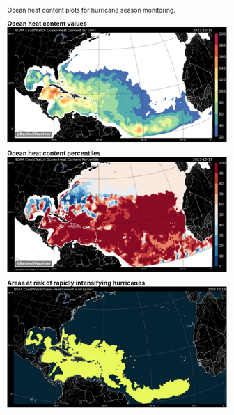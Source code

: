 Ocean heat content plots for hurricane season monitoring.

**Ocean heat content values**
![Image](https://github.com/BenNollWeather/ohc/blob/main/ohc.png?raw=true)

**Ocean heat content percentiles**
![Image](https://github.com/BenNollWeather/ohc/blob/main/ohc_percentile.png?raw=true)

**Areas at risk of rapidly intensifying hurricanes**
![Image](https://github.com/BenNollWeather/ohc/blob/main/ri.png?raw=true)
